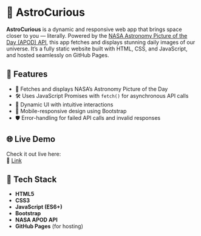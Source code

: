 # 🌌 AstroCurious

**AstroCurious** is a dynamic and responsive web app that brings space closer to you — literally. Powered by the [NASA Astronomy Picture of the Day (APOD) API](https://api.nasa.gov/), this app fetches and displays stunning daily images of our universe. It’s a fully static website built with HTML, CSS, and JavaScript, and hosted seamlessly on GitHub Pages.


## 🚀 Features

- 🔭 Fetches and displays NASA’s Astronomy Picture of the Day
- 🛠 Uses JavaScript Promises with `fetch()` for asynchronous API calls
- 🌠 Dynamic UI with intuitive interactions
- 📱 Mobile-responsive design using Bootstrap
- 🛡 Error-handling for failed API calls and invalid responses


## 🌐 Live Demo

Check it out live here:  
🔗 [Link](https://your-github-username.github.io/AstroCurious)


## 🧠 Tech Stack

- **HTML5**
- **CSS3**
- **JavaScript (ES6+)**
- **Bootstrap**
- **NASA APOD API**
- **GitHub Pages** (for hosting)
